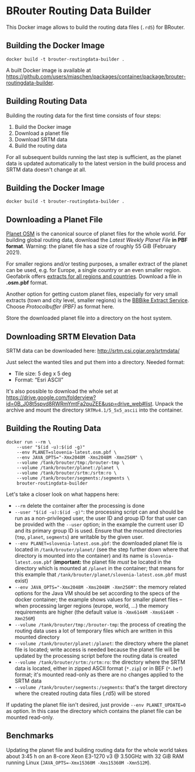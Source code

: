 # BRouter Routing Data Builder

This Docker image allows to build the routing data files (`.rd5`) for BRouter.

## Building the Docker Image

```
docker build -t brouter-routingdata-builder .
```

A built Docker image is available at <https://github.com/users/mjaschen/packages/container/package/brouter-routingdata-builder>.

## Building Routing Data

Building the routing data for the first time consists of four steps:

1. Build the Docker image
2. Download a planet file
3. Download SRTM data
4. Build the routing data

For all subsequent builds running the last step is sufficient, as the planet data is updated automatically to the latest version in the build process and SRTM data doesn't change at all.

## Building the Docker Image

```shell
docker build -t brouter-routingdata-builder .
```

## Downloading a Planet File

[Planet OSM](https://planet.openstreetmap.org/) is the canonical source of planet files for the whole world. For building global routing data, download the *Latest Weekly Planet File* **in PBF format**. Warning: the planet file has a size of roughly 55 GiB (February 2021).

For smaller regions and/or testing purposes, a smaller extract of the planet can be used, e.g. for Europe, a single country or an even smaller region. Geofabrik offers [extracts for all regions and countries](https://download.geofabrik.de/index.html). Download a file in **.osm.pbf** format.

Another option for getting custom planet files, especially for very small extracts (town and city level, smaller regions) is the [BBBike Extract Service](https://extract.bbbike.org/). Choose *Protocolbuffer (PBF)* as format here.

Store the downloaded planet file into a directory on the host system.

## Downloading SRTM Elevation Data

SRTM data can be downloaded here: <http://srtm.csi.cgiar.org/srtmdata/>

Just select the wanted tiles and put them into a directory. Needed format:

- Tile size: 5 deg x 5 deg
- Format: “Esri ASCII”

It's also possible to download the whole set at <https://drive.google.com/folderview?id=0B_J08t5spvd8RWRmYmtFa2puZEE&usp=drive_web#list>. Unpack the archive and mount the directory `SRTMv4.1/5_5x5_ascii` into the container.

## Building the Routing Data

``` shell
docker run --rm \
    --user "$(id -u):$(id -g)"
    --env PLANET=slovenia-latest.osm.pbf \
    --env JAVA_OPTS="-Xmx2048M -Xms2048M -Xmn256M" \
    --volume /tank/brouter/tmp:/brouter-tmp \
    --volume /tank/brouter/planet:/planet \
    --volume /tank/brouter/srtm:/srtm:ro \
    --volume /tank/brouter/segments:/segments \
    brouter-routingdata-builder
```

Let's take a closer look on what happens here:

- `--rm` delete the container after the processing is done
- `--user "$(id -u):$(id -g)"`: the processing script can and should be run as a non-privileged user, the user ID and group ID for that user can be provided with the `--user` option; in the example the current user ID and its primary group ID is used. Ensure that the mounted directories (`tmp`, `planet`, `segments`) are writable by the given user.
- `--env PLANET=slovenia-latest.osm.pbf`: the downloaded planet file is located in `/tank/brouter/planet/` (see the step further down where that directory is mounted into the container) and its name is `slovenia-latest.osm.pbf` (**important:** the planet file *must* be located in the directory which is mounted at `/planet` in the container; that means for this example that `/tank/brouter/planet/slovenia-latest.osm.pbf` must exist)
- `--env JAVA_OPTS="-Xmx2048M -Xms2048M -Xmn256M"`: the memory related options for the Java VM should be set according to the specs of the docker container; the example shows values for smaller planet files – when processing larger regions (europe, world, …) the memory requirements are higher (the default value is `-Xmx6144M -Xms6144M -Xmn256M`)
- `--volume /tank/brouter/tmp:/brouter-tmp`: the process of creating the routing data uses a lot of temporary files which are written in this mounted directory
- `--volume /tank/brouter/planet:/planet`: the directory where the planet file is located; write access is needed because the planet file will be updated by the processing script before the routing data is created
- `--volume /tank/brouter/srtm:/srtm:ro`: the directory where the SRTM data is located, either in zipped ASCII format (`*.zip`) or in BEF (`*.bef`) format; it's mounted read-only as there are no changes applied to the SRTM data
- `--volume /tank/brouter/segments:/segments`: that's the target directory where the created routing data files (.rd5) will be stored

If updating the planet file isn't desired, just provide `--env PLANET_UPDATE=0` as option. In this case the directory which contains the planet file can be mounted read-only.


## Benchmarks

Updating the planet file and building routing data for the whole world takes about 3:45 h on an 8-core Xeon E3-1270 v3 @ 3.50GHz with 32 GiB RAM running Linux (`JAVA_OPTS=-Xmx15360M -Xms15360M -Xmn512M`).
